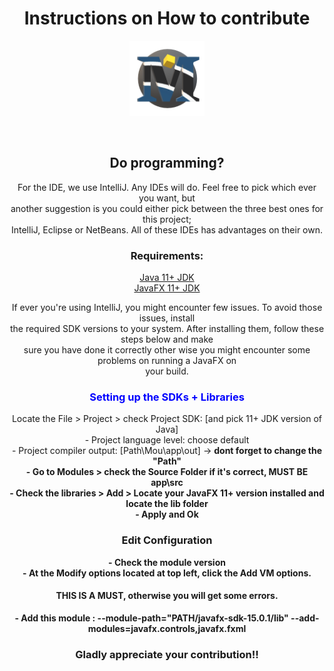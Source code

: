 <h1 align="center">Instructions on How to contribute</h1>
<p align="center"><img src="/logo/Mou.png" alt="mou-logo" width="120px" height="120px" style="max-width:100%;"></p><Br>
<h2 align="center">Do programming?</h2>
<p align="center">
For the IDE, we use IntelliJ. Any IDEs will do. Feel free to pick which ever you want, but<br>
another suggestion is you could either pick between the three best ones for this project;<br>
IntelliJ, Eclipse or NetBeans. All of these IDEs has advantages on their own.<br></p>

<h3 align="center">Requirements:</h3>
<p align="center"><a href="https://www.oracle.com/ie/java/technologies/javase-jdk15-downloads.html"> Java 11+ JDK</a><br>    
<a href="https://gluonhq.com/products/javafx/">JavaFX 11+ JDK</a> <br>
</p>

<p align="center">If ever you're using IntelliJ, you might encounter few issues. To avoid those issues, install<br>
the required SDK versions to your system. After installing them, follow these steps below and make <br>
sure you have done it correctly other wise you might encounter some problems on running a JavaFX on<br>
your build.</p>

<h3 align="center" style="color:blue"> Setting up the SDKs + Libraries </h3>
<p align="center">
Locate the File > Project > check Project SDK: [and pick 11+ JDK version of Java] <br>
 - Project language level: choose default <br>
 - Project compiler output: [Path\Mou\app\out] -> <b>dont forget to change the "Path"<b><br>
 - Go to Modules > check the Source Folder if it's correct, MUST BE <b>app\src</b><br>
 - Check the libraries > Add > Locate your JavaFX 11+ version installed and locate the lib folder<br>
 - Apply and Ok</p>
<h3 align="center">Edit Configuration </h3>
<p align="center">
 -  Check the module version <br>
 -  At the Modify options located at top left, click the Add VM options.</p>
 <h4 align="center">THIS IS A MUST, otherwise you will get some errors.</h4>
 <p align="center">
 -  Add this module : --module-path="PATH/javafx-sdk-15.0.1/lib" --add-modules=javafx.controls,javafx.fxml
</p>
 
 <h3 align="center">Gladly appreciate your contribution!!</h3>
